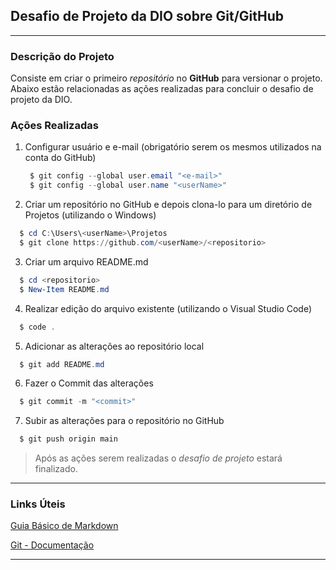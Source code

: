 ## Desafio de Projeto da DIO sobre Git/GitHub

---

### Descrição do Projeto

Consiste em criar o primeiro *repositório* no **GitHub** para versionar o projeto. Abaixo estão relacionadas as ações realizadas para concluir o desafio de projeto da DIO.

### Ações Realizadas

1. Configurar usuário e e-mail (obrigatório serem os mesmos utilizados na conta do GitHub)

   ```PowerShell
    $ git config --global user.email "<e-mail>"
    $ git config --global user.name "<userName>"
   ```
2. Criar um repositório no GitHub e depois clona-lo para um diretório de Projetos (utilizando o Windows)

  ```PowerShell
    $ cd C:\Users\<userName>\Projetos
    $ git clone https://github.com/<userName>/<repositorio>
  ```
3. Criar um arquivo README.md

  ```PowerShell
    $ cd <repositorio>
    $ New-Item README.md
  ```

4. Realizar edição do arquivo existente (utilizando o Visual Studio Code)

  ```PowerShell
    $ code .
  ```
5. Adicionar as alterações ao repositório local

  ```PowerShell
    $ git add README.md
  ```
6. Fazer o Commit das alterações

  ```PowerShell
    $ git commit -m "<commit>"
  ```
7. Subir as alterações para o repositório no GitHub

  ```PowerShell
    $ git push origin main
  ```

> Após as ações serem realizadas o *desafio de projeto* estará finalizado.

---

### Links Úteis
[Guia Básico de Markdown](https://www.markdownguide.org/)

[Git - Documentação](https://git-scm.com/doc)

---
